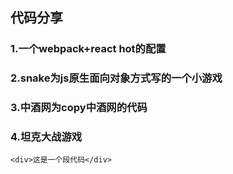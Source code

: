 ## 代码分享

### 1.一个webpack+react hot的配置
### 2.snake为js原生面向对象方式写的一个小游戏
### 3.中酒网为copy中酒网的代码
### 4.坦克大战游戏

``<div>这是一个段代码</div>``
